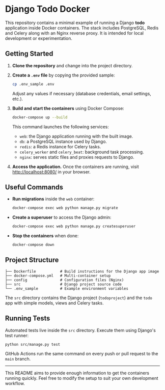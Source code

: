 # Django Todo Docker

This repository contains a minimal example of running a Django **todo** application inside Docker containers. The stack includes PostgreSQL, Redis and Celery along with an Nginx reverse proxy. It is intended for local development or experimentation.

## Getting Started

1. **Clone the repository** and change into the project directory.
2. **Create a `.env` file** by copying the provided sample:

   ```bash
   cp .env_sample .env
   ```
   Adjust any values if necessary (database credentials, email settings, etc.).

3. **Build and start the containers** using Docker Compose:

   ```bash
   docker-compose up --build
   ```

   This command launches the following services:
   - `web`: the Django application running with the built image.
   - `db`: a PostgreSQL instance used by Django.
   - `redis`: a Redis instance for Celery tasks.
   - `celery_worker` and `celery_beat`: background task processing.
   - `nginx`: serves static files and proxies requests to Django.

4. **Access the application.** Once the containers are running, visit <http://localhost:8080/> in your browser.

## Useful Commands

- **Run migrations** inside the `web` container:

  ```bash
  docker-compose exec web python manage.py migrate
  ```

- **Create a superuser** to access the Django admin:

  ```bash
  docker-compose exec web python manage.py createsuperuser
  ```

- **Stop the containers** when done:

  ```bash
  docker-compose down
  ```

## Project Structure

```
├── Dockerfile           # Build instructions for the Django app image
├── docker-compose.yml   # Multi-container setup
├── config               # Configuration files (Nginx)
├── src                  # Django project source code
└── .env_sample          # Example environment variables
```

The `src` directory contains the Django project (`todoproject`) and the `todo` app with simple models, views and Celery tasks.

## Running Tests

Automated tests live inside the `src` directory. Execute them using Django's test runner:

```bash
python src/manage.py test
```

GitHub Actions run the same command on every push or pull request to the `main` branch.

---

This README aims to provide enough information to get the containers running quickly. Feel free to modify the setup to suit your own development workflow.
